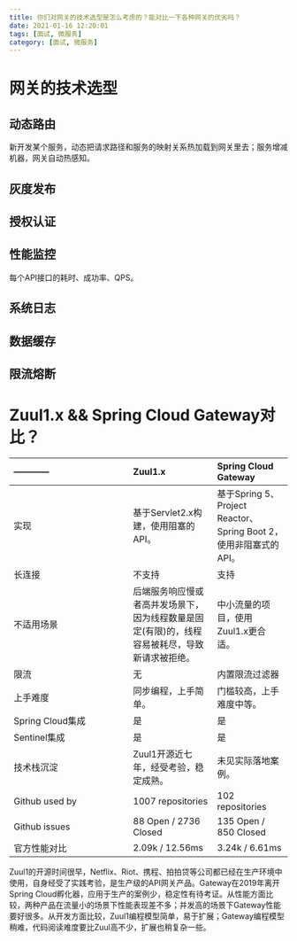 ```yaml
---
title: 你们对网关的技术选型是怎么考虑的？能对比一下各种网关的优劣吗？
date: 2021-01-16 12:20:01
tags: [面试, 微服务]
category: [面试, 微服务]
---
```


# 网关的技术选型

## 动态路由

新开发某个服务，动态把请求路径和服务的映射关系热加载到网关里去；服务增减机器，网关自动热感知。

## 灰度发布

## 授权认证

## 性能监控

每个API接口的耗时、成功率、QPS。

## 系统日志

## 数据缓存

## 限流熔断

# Zuul1.x && Spring Cloud Gateway对比？

| ———— | Zuul1.x | Spring Cloud Gateway |
| :----- | :----- | :----- | 
| <div style="width: 200px">实现</div> | 基于Servlet2.x构建，使用阻塞的API。| 基于Spring 5、Project Reactor、Spring Boot 2，使用非阻塞式的API。 |
| <div style="width: 200px">长连接</div> | 不支持 | 支持 |
| <div style="width: 200px">不适用场景</div> | 后端服务响应慢或者高并发场景下，因为线程数量是固定(有限)的，线程容易被耗尽，导致新请求被拒绝。 | 中小流量的项目，使用Zuul1.x更合适。 |
| <div style="width: 200px">限流</div> | 无 | 内置限流过滤器 |
| <div style="width: 200px">上手难度</div> | 同步编程，上手简单。| 门槛较高，上手难度中等。 |
| <div style="width: 200px">Spring Cloud集成</div> | 是 | 是 |
| <div style="width: 200px">Sentinel集成</div> | 是 | 是 |
| <div style="width: 200px">技术栈沉淀</div> | Zuul1开源近七年，经受考验，稳定成熟。| 未见实际落地案例。|
| <div style="width: 200px">Github used by</div> | 1007 repositories | 102 repositories |
| <div style="width: 200px">Github issues</div> | 88 Open / 2736 Closed | 135 Open / 850 Closed |
| <div style="width: 200px">官方性能对比</div> | 2.09k / 12.56ms | 3.24k / 6.61ms |

Zuul1的开源时间很早，Netflix、Riot、携程、拍拍贷等公司都已经在生产环境中使用，自身经受了实践考验，是生产级的API网关产品。Gateway在2019年离开Spring Cloud孵化器，应用于生产的案例少，稳定性有待考证。从性能方面比较，两种产品在流量小的场景下性能表现差不多；并发高的场景下Gateway性能要好很多。从开发方面比较，Zuul1编程模型简单，易于扩展；Gateway编程模型稍难，代码阅读难度要比Zuul高不少，扩展也稍复杂一些。

    
